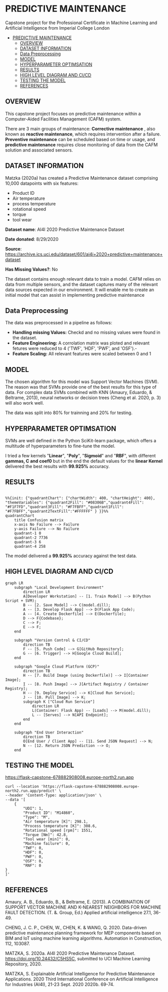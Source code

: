 # PREDICTIVE MAINTENANCE
Capstone project for the Professional Certificate in Machine Learning and Artificial Intelligence from Imperial College London

- [PREDICTIVE MAINTENANCE](#predictive-maintenance)
  - [OVERVIEW](#overview)
  - [DATASET INFORMATION](#dataset-information)
  - [Data Preprocessing](#data-preprocessing)
  - [MODEL](#model)
  - [HYPERPARAMETER OPTIMSATION](#hyperparameter-optimsation)
  - [RESULTS](#results)
  - [HIGH LEVEL DIAGRAM AND CI/CD](#high-level-diagram-and-cicd)
  - [TESTING THE MODEL](#testing-the-model)
  - [REFERENCES](#references)


## OVERVIEW
This capstone project focuses on predictive maintenance within a Computer-Aided Facilities Management (CAFM) system. 

There are 3 main groups of maintenance: **Corrective maintenance** , also known as **reactive maintenance**, which requires intervention after a failure. **Preventive maintenance** can be scheduled based on time or usage, and **predictive maintenance** requires close monitoring of data from the CAFM solution and associated sensors.


## DATASET INFORMATION
Matzka (2020a) has created a Predictive Maintenance dataset comprising 10,000 datapoints with six features: 

- Product ID
- Air temperature
- process temperature
- rotational speed
- torque
- tool wear

**Dataset name**: AI4I 2020 Predictive Maintenance Dataset

**Date donated**: 8/29/2020 

**Source**: https://archive.ics.uci.edu/dataset/601/ai4i+2020+predictive+maintenance+dataset

**Has Missing Values?**: No

The dataset contains enough relevant data to train a model. CAFM relies on data from multiple sensors, and the dataset captures many of the relevant data sources expected in our environment. It will enable me to create an initial model that can assist in implementing predictive maintenance

## Data Preprocessing

The data was preprocessed in a pipeline as follows:

- **Handling missing Values:** Checkd and no missing values were found in the dataset.
- **Feature Engineering:** A corrolation matrix was ploted and relevant fetures were reduced to 4 ('TWF', 'HDF', 'PWF', and 'OSF').- 
- **Feature Scaling:** All relevant features  were scaled between 0 and 1


## MODEL 
The chosen algorithm for this model was Support Vector Machines (SVM). The reason was that SVMs provide one of the best results for this type of data. For complex data SVMs combined with KNN (Amaury, Eduardo, & Beltrame, 2013), neural networks or decision trees (Cheng et al. 2020, p. 3) will also work well.

The data was split into 80% for trainning and 20% for testing.

## HYPERPARAMETER OPTIMSATION
SVMs are well defined in the Python SciKit-learn package, which offers a multitude of hyperparameters to fine-tune the model.

I tried a few kernels "**Linear**", "**Poly**", "**Sigmoid**" and "**RBF**", with different **gammas, C and coef0** but in the end the default values for the **linear Kernel** delivered the best results with **99.925%** accuracy. 

## RESULTS
```mermaid

%%{init: {"quadrantChart": {"chartWidth": 400, "chartHeight": 400}, "themeVariables": {"quadrant2Fill": "#08306B","quadrant4Fill": "#F1F7FD","quadrant3Fill": "#F7FBFF","quadrant1Fill": "#F7FBFF","quadrant2TextFill":"#FFFFFF" } }}%%
quadrantChart
    title Confusion matrix
    x-axis No Failure --> Failure
    y-axis Failure --> No Failure
    quadrant-1 0
    quadrant-2 7736
    quadrant-3 6
    quadrant-4 258

```

The model delivered a **99.925%** accuracy against the test data.

## HIGH LEVEL DIAGRAM AND CI/CD
```mermaid
graph LR
    subgraph "Local Development Environment"
        direction LR
        A[Developer Workstation] -- [1. Train Model] --> B(Python Script + SVM);
        B -- [2. Save Model] --> C(model.dill);
        A -- [3. Develop Flask App] --> D(Flask App Code);
        A -- [4. Create Dockerfile] --> E(Dockerfile);
        D --> F{Codebase};
        C --> F;
        E --> F;
    end

    subgraph "Version Control & CI/CD"
        direction TB
        F -- [5. Push Code] --> G[GitHub Repository];
        G -- [6. Trigger] --> H[Google Cloud Build];
    end

    subgraph "Google Cloud Platform (GCP)"
        direction TB
        H -- [7. Build Image (using Dockerfile)] --> I[Container Image];
        I -- [8. Push Image] --> J[Artifact Registry / Container Registry];
        H -- [9. Deploy Service] --> K[Cloud Run Service];
        J -- [10. Pull Image] --> K;
        subgraph K ["Cloud Run Service"]
            direction LR
            L(Container: Flask App) -- [Loads] --> M(model.dill);
            L -- [Serves] --> N[API Endpoint];
        end
    end

    subgraph "End User Interaction"
        direction TB
        O[End User / Client App] -- [11. Send JSON Request] --> N;
        N -- [12. Return JSON Prediction --> O;
    end
```

## TESTING THE MODEL

https://flask-capstone-678882908008.europe-north2.run.app

```console
curl --location 'https://flask-capstone-678882908008.europe-north2.run.app/predict' \
--header 'Content-Type: application/json' \
--data '[
    {
        "UDI": 1,
        "Product ID": "M14860",
        "Type": "M",
        "Air temperature [K]": 298.1,
        "Process temperature [K]": 308.6,
        "Rotational speed [rpm]": 1551,
        "Torque [Nm]": 42.8,
        "Tool wear [min]": 0,
        "Machine failure": 0,
        "TWF": 0,
        "HDF": 0,
        "PWF": 0,
        "OSF": 0,
        "RNF": 0
}
]'
```

## REFERENCES
Amaury, A. B., Eduardo, B., & Beltrame, E. (2013). A COMBINATION OF SUPPORT VECTOR MACHINE AND K-NEAREST NEIGHBORS FOR MACHINE FAULT DETECTION. (T. &. Group, Ed.) Applied artificial intelligence 27.1, 36-49.

CHENG, J. C. P., CHEN, W., CHEN, K. & WANG, Q. 2020. Data-driven predictive maintenance planning framework for MEP components based on BIM and IoT using machine learning algorithms. Automation in Construction, 112, 103087.

MATZKA, S. 2020a. AI4I 2020 Predictive Maintenance Dataset. https://doi.org/10.24432/C5HS5C, submitted to UCI Machine Learning Repository, 2020.

MATZKA, S. Explainable Artificial Intelligence for Predictive Maintenance Applications.  2020 Third International Conference on Artificial Intelligence for Industries (AI4I), 21-23 Sept. 2020 2020b. 69-74.

